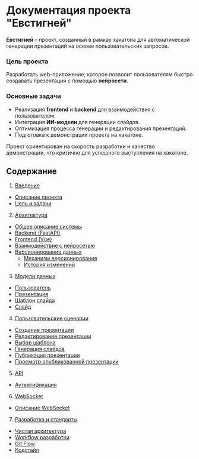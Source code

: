 # Документация проекта "Евстигней"

**Евстигней** – проект, созданный в рамках хакатона для автоматической генерации презентаций на основе пользовательских запросов.

### **Цель проекта**

Разработать web-приложение, которое позволит пользователям быстро создавать презентации с помощью **нейросети**.

### **Основные задачи**

- Реализация **frontend** и **backend** для взаимодействия с пользователем.
- Интеграция **ИИ-модели** для генерации слайдов.
- Оптимизация процесса генерации и редактирования презентаций.
- Подготовка к демонстрации проекта на хакатоне.

Проект ориентирован на скорость разработки и качество демонстрации, что критично для успешного выступления на хакатоне.

## Содержание

1. [Введение](docs/intro/index.md)

- [Описание проекта](docs/intro/intro.md)
- [Цель и задачи](docs/intro/goal.md)

2. [Архитектура](docs/system/index.md)

- [Общее описание системы](docs/system/overview.md)
- [Backend (FastAPI)](docs/system/backend.md)
- [Frontend (Vue)](docs/system/frontend.md)
- [Взаимодействие с нейросетью](docs/system/ai_integration.md)
- [Версионирование данных](docs/system/versioning/index.md)
  - [Механизм версионирования](docs/system/versioning/versioning_mechanism.md)
  - [История изменений](docs/system/versioning/changelog.md)

3. [Модели данных](docs/models/index.md)

- [Пользователь](docs/models/user.md)
- [Презентация](docs/models/presentation.md)
- [Шаблон слайда](docs/models/slide_template.md)
- [Слайд](docs/models/slide.md)

4. [Пользовательские сценарии](docs/use_cases/index.md)

- [Создание презентации](docs/use_cases/create_presentation.md)
- [Редактирование презентации](docs/use_cases/edit_presentation.md)
- [Выбор шаблона](docs/use_cases/select_template.md)
- [Генерация слайдов](docs/use_cases/generate_slides.md)
- [Публикация презентации](docs/use_cases/publish_presentation.md)
- [Просмотр опубликованной презентации](docs/use_cases/view_presentation.md)

5. [API](docs/api/index.md)

- [Аутентификация](docs/api/authentication.md)

6. [WebSocket](docs/websocket/index.md)

- [Описание WebSocket](docs/websocket/description.md)

7. [Разработка и стандарты](docs/standards/index.md)

- [Чистая архитектура](docs/standards/clean_architecture.md)
- [Workflow разработки](docs/standards/workflow.md)
- [Git Flow](docs/standards/git_flow.md)
- [Кодстайл](docs/standards/codestyle.md)
